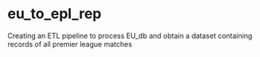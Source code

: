 # eu_to_epl_rep
Creating an ETL pipeline to  process EU_db and obtain a dataset containing records of all premier league matches
